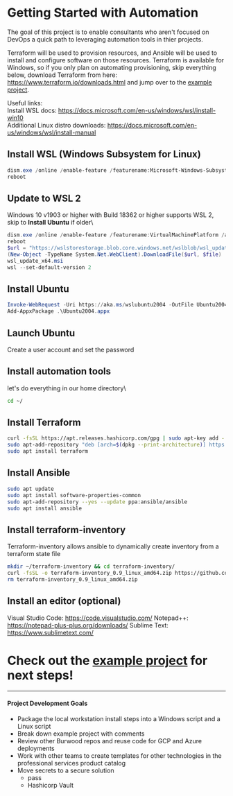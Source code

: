 # Getting Started with Automation

The goal of this project is to enable consultants who aren't focused on DevOps a quick path to leveraging automation tools in thier projects.

Terraform will be used to provision resources, and Ansible will be used to install and configure software on those resources.  Terraform is available for Windows, so if you only plan on automating provisioning, skip everything below, download Terraform from here: https://www.terraform.io/downloads.html and jump over to the [example project](https://github.com/Burwood/JLH_Automation/tree/master/Example_Project).

Useful links:\
Install WSL docs: https://docs.microsoft.com/en-us/windows/wsl/install-win10 \
Additional Linux distro downloads: https://docs.microsoft.com/en-us/windows/wsl/install-manual

## Install WSL (Windows Subsystem for Linux)
```powershell
dism.exe /online /enable-feature /featurename:Microsoft-Windows-Subsystem-Linux /all /norestart
reboot
```

## Update to WSL 2
Windows 10 v1903 or higher with Build 18362 or higher supports WSL 2, skip to **Install Ubuntu** if older\
```powershell
dism.exe /online /enable-feature /featurename:VirtualMachinePlatform /all /norestart
reboot
$url = "https://wslstorestorage.blob.core.windows.net/wslblob/wsl_update_x64.msi"
(New-Object -TypeName System.Net.WebClient).DownloadFile($url, $file)
wsl_update_x64.msi
wsl --set-default-version 2
```

## Install Ubuntu
```powershell
Invoke-WebRequest -Uri https://aka.ms/wslubuntu2004 -OutFile Ubuntu2004.appx -UseBasicParsing`
Add-AppxPackage .\Ubuntu2004.appx
```

## Launch Ubuntu
Create a user account and set the password

## Install automation tools
let's do everything in our home directory\
```bash
cd ~/
```

## Install Terraform
```bash
curl -fsSL https://apt.releases.hashicorp.com/gpg | sudo apt-key add -
sudo apt-add-repository "deb [arch=$(dpkg --print-architecture)] https://apt.releases.hashicorp.com $(lsb_release -cs) main"
sudo apt install terraform
```

## Install Ansible
```bash
sudo apt update
sudo apt install software-properties-common
sudo apt-add-repository --yes --update ppa:ansible/ansible
sudo apt install ansible
```

## Install terraform-inventory
Terraform-inventory allows ansible to dynamically create inventory from a terraform state file

```bash
mkdir ~/terraform-inventory && cd terraform-inventory/
curl -fsSL -o terraform-inventory_0.9_linux_amd64.zip https://github.com/adammck/terraform-inventory/releases/download/v0.9/terraform-inventory_0.9_linux_amd64.zip && unzip terraform-inventory_0.9_linux_amd64.zip
rm terraform-inventory_0.9_linux_amd64.zip
```

## Install an editor (optional)
Visual Studio Code: https://code.visualstudio.com/
Notepad++: https://notepad-plus-plus.org/downloads/
Sublime Text: https://www.sublimetext.com/


# Check out the [example project](https://github.com/Burwood/JLH_Automation/tree/master/Example_Project) for next steps!

---

#### Project Development Goals
- Package the local workstation install steps into a Windows script and a Linux script
- Break down example project with comments
- Review other Burwood repos and reuse code for GCP and Azure deployments
- Work with other teams to create templates for other technologies in the professional services product catalog
- Move secrets to a secure solution
  - pass
  - Hashicorp Vault

